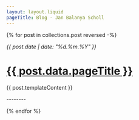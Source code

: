 ```yaml
---
layout: layout.liquid
pageTitle: Blog - Jan Balanya Scholl
---
```

{% for post in collections.post reversed -%}
<p><i>{{ post.date | date: "%d.%m.%Y" }}</i></p>
<h1><a href="{{ post.url | url }}">{{ post.data.pageTitle }}</a></h1>
<p>{{ post.templateContent }}</p>
<p>--------</p>
{% endfor %}